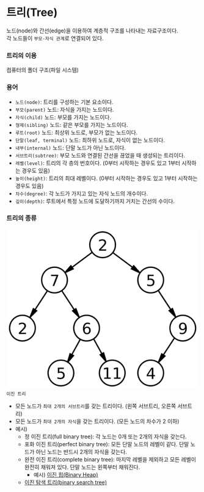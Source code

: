 # 트리(Tree)

노드(node)와 간선(edge)을 이용하여 계층적 구조를 나타내는 자료구조이다.  
각 노드들이 `부모-자식 관계`로 연결되어 있다.

### 트리의 이용

컴퓨터의 폴더 구조(파일 시스템)

### 용어

- `노드(node)`: 트리를 구성하는 기본 요소이다.
- `부모(parent)` 노드: 자식을 가지는 노드이다.
- `자식(child)` 노드: 부모를 가지는 노드이다.
- `형제(sibling)` 노드: 같은 부모를 가지는 노드이다.
- `루트(root)` 노드: 최상위 노드로, 부모가 없는 노드이다.
- `단말(leaf, terminal)` 노드: 최하위 노드로, 자식이 없는 노드이다.
- `내부(internal)` 노드: 단말 노드가 아닌 노드이다.
- `서브트리(subtree)`: 부모 노드와 연결된 간선을 끊었을 때 생성되는 트리이다.
- `레벨(level)`: 트리의 각 층의 번호이다. (0부터 시작하는 경우도 있고 1부터 시작하는 경우도 있음)
- `높이(height)`: 트리의 최대 레벨이다. (0부터 시작하는 경우도 있고 1부터 시작하는 경우도 있음)
- `차수(degree)`: 각 노드가 가지고 있는 자식 노드의 개수이다.
- `깊이(depth)`: 루트에서 특정 노드에 도달하기까지 거치는 간선의 수이다.

### 트리의 종류

![이진 트리](./etc/이진트리.png)  
`이진 트리`

- 모든 노드가 `최대 2개의 서브트리`를 갖는 트리이다. (왼쪽 서브트리, 오른쪽 서브트리)
- 모든 노드가 `최대 2개의 자식`을 갖는 트리이다. (모든 노드의 차수가 2 이하)
- 예시)
    - 정 이진 트리(full binary tree): 각 노드는 0개 또는 2개의 자식을 갖는다.
    - 포화 이진 트리(perfect binary tree): 모든 단말 노드의 레벨이 같다. 단말 노드가 아닌 노드는 반드시 2개의 자식을 갖는다.
    - 완전 이진 트리(complete binary tree): 마지막 레벨을 제외하고 모든 레벨이 완전히 채워져 있다. 단말 노드는 왼쪽부터 채워진다.
        - 예시) [이진 힙(Binary Heap)](https://github.com/hectick/CS/blob/irene/%EC%9E%90%EB%A3%8C%EA%B5%AC%EC%A1%B0/Binary%20Heap.md)
    - [이진 탐색 트리(binary search tree)](https://github.com/hectick/CS/blob/irene/%EC%9E%90%EB%A3%8C%EA%B5%AC%EC%A1%B0/Binary%20Search%20Tree.md)
